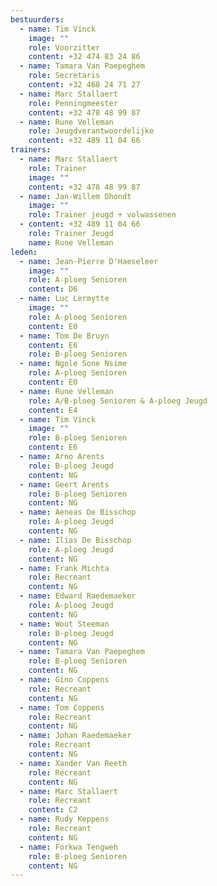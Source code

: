 ```yaml
---
bestuurders:
  - name: Tim Vinck
    image: ""
    role: Voorzitter
    content: +32 474 83 24 86
  - name: Tamara Van Paepeghem
    role: Secretaris
    content: +32 468 24 71 27
  - name: Marc Stallaert
    role: Penningmeester
    content: +32 478 48 99 87
  - name: Rune Velleman
    role: Jeugdverantwoordelijke
    content: +32 489 11 04 66
trainers:
  - name: Marc Stallaert
    role: Trainer
    image: ""
    content: +32 478 48 99 87
  - name: Jan-Willem Dhondt
    image: ""
    role: Trainer jeugd + volwassenen
  - content: +32 489 11 04 66
    role: Trainer Jeugd
    name: Rune Velleman
leden:
  - name: Jean-Pierre D'Haeseleer
    image: ""
    role: A-ploeg Senioren
    content: D6
  - name: Luc Lermytte
    image: ""
    role: A-ploeg Senioren
    content: E0
  - name: Tom De Bruyn
    content: E6
    role: B-ploeg Senioren
  - name: Ngole Sone Nsime
    role: A-ploeg Senioren
    content: E0
  - name: Rune Velleman
    role: A/B-ploeg Senioren & A-ploeg Jeugd
    content: E4
  - name: Tim Vinck
    image: ""
    role: B-ploeg Senioren
    content: E6
  - name: Arno Arents
    role: B-ploeg Jeugd
    content: NG
  - name: Geert Arents
    role: B-ploeg Senioren
    content: NG
  - name: Aeneas De Bisschop
    role: A-ploeg Jeugd
    content: NG
  - name: Ilias De Bisschop
    role: A-ploeg Jeugd
    content: NG
  - name: Frank Michta
    role: Recreant
    content: NG
  - name: Edward Raedemaeker
    role: A-ploeg Jeugd
    content: NG
  - name: Wout Steeman
    role: B-ploeg Jeugd
    content: NG
  - name: Tamara Van Paepeghem
    role: B-ploeg Senioren
    content: NG
  - name: Gino Coppens
    role: Recreant
    content: NG
  - name: Tom Coppens
    role: Recreant
    content: NG
  - name: Johan Raedemaeker
    role: Recreant
    content: NG
  - name: Xander Van Reeth
    role: Recreant
    content: NG
  - name: Marc Stallaert
    role: Recreant
    content: C2
  - name: Rudy Keppens
    role: Recreant
    content: NG
  - name: Forkwa Tengweh
    role: B-ploeg Senioren
    content: NG
---
```


